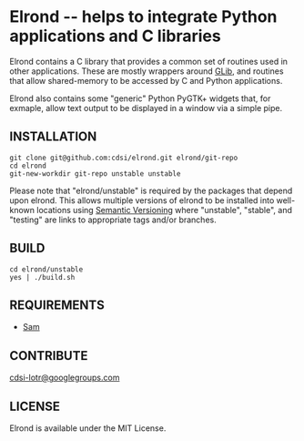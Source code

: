 Elrond -- helps to integrate Python applications and C libraries
===

Elrond contains a C library that provides a common set of routines
used in other applications. These are mostly wrappers around
[GLib](http://library.gnome.org/devel/glib/), and routines that allow
shared-memory to be accessed by C and Python applications.

Elrond also contains some "generic" Python PyGTK+ widgets that, for
exmaple, allow text output to be displayed in a window via a simple
pipe.

## INSTALLATION

    git clone git@github.com:cdsi/elrond.git elrond/git-repo
    cd elrond
    git-new-workdir git-repo unstable unstable

Please note that "elrond/unstable" is required by the packages that
depend upon elrond. This allows multiple versions of elrond to be
installed into well-known locations using [Semantic
Versioning](http://semver.org) where "unstable", "stable", and
"testing" are links to appropriate tags and/or branches.

## BUILD

    cd elrond/unstable
    yes | ./build.sh

## REQUIREMENTS

 * [Sam](http://github.com/cdsi/sam)

## CONTRIBUTE

[cdsi-lotr@googlegroups.com](mailto:cdsi-lotr@googlegroups.com)

## LICENSE

Elrond is available under the MIT License.
